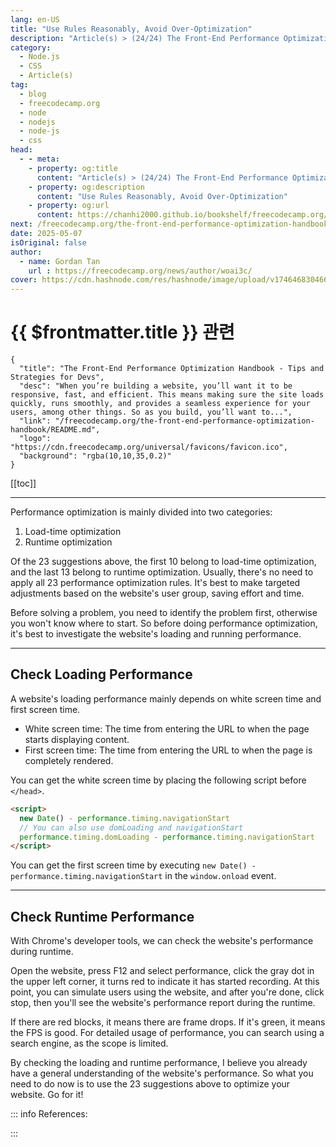 ```yaml
---
lang: en-US
title: "Use Rules Reasonably, Avoid Over-Optimization"
description: "Article(s) > (24/24) The Front-End Performance Optimization Handbook - Tips and Strategies for Devs"
category:
  - Node.js
  - CSS
  - Article(s)
tag:
  - blog
  - freecodecamp.org
  - node
  - nodejs
  - node-js
  - css
head:
  - - meta:
    - property: og:title
      content: "Article(s) > (24/24) The Front-End Performance Optimization Handbook - Tips and Strategies for Devs"
    - property: og:description
      content: "Use Rules Reasonably, Avoid Over-Optimization"
    - property: og:url
      content: https://chanhi2000.github.io/bookshelf/freecodecamp.org/the-front-end-performance-optimization-handbook/use-rules-reasonably-avoid-over-optimization.html
next: /freecodecamp.org/the-front-end-performance-optimization-handbook/README.md#conclusion
date: 2025-05-07
isOriginal: false
author:
  - name: Gordan Tan
    url : https://freecodecamp.org/news/author/woai3c/
cover: https://cdn.hashnode.com/res/hashnode/image/upload/v1746468304666/ca24ac6b-1591-4abf-a544-739fbfaecf49.png
---
```


# {{ $frontmatter.title }} 관련

```component VPCard
{
  "title": "The Front-End Performance Optimization Handbook - Tips and Strategies for Devs",
  "desc": "When you’re building a website, you’ll want it to be responsive, fast, and efficient. This means making sure the site loads quickly, runs smoothly, and provides a seamless experience for your users, among other things. So as you build, you’ll want to...",
  "link": "/freecodecamp.org/the-front-end-performance-optimization-handbook/README.md",
  "logo": "https://cdn.freecodecamp.org/universal/favicons/favicon.ico",
  "background": "rgba(10,10,35,0.2)"
}
```

[[toc]]

---

<SiteInfo
  name="The Front-End Performance Optimization Handbook - Tips and Strategies for Devs"
  desc="When you’re building a website, you’ll want it to be responsive, fast, and efficient. This means making sure the site loads quickly, runs smoothly, and provides a seamless experience for your users, among other things. So as you build, you’ll want to..."
  url="https://freecodecamp.org/news/the-front-end-performance-optimization-handbook#heading-use-rules-reasonably-avoid-over-optimization"
  logo="https://cdn.freecodecamp.org/universal/favicons/favicon.ico"
  preview="https://cdn.hashnode.com/res/hashnode/image/upload/v1746468304666/ca24ac6b-1591-4abf-a544-739fbfaecf49.png"/>

Performance optimization is mainly divided into two categories:

1. Load-time optimization
2. Runtime optimization

Of the 23 suggestions above, the first 10 belong to load-time optimization, and the last 13 belong to runtime optimization. Usually, there's no need to apply all 23 performance optimization rules. It's best to make targeted adjustments based on the website's user group, saving effort and time.

Before solving a problem, you need to identify the problem first, otherwise you won't know where to start. So before doing performance optimization, it's best to investigate the website's loading and running performance.

---

## Check Loading Performance

A website's loading performance mainly depends on white screen time and first screen time.

- White screen time: The time from entering the URL to when the page starts displaying content.
- First screen time: The time from entering the URL to when the page is completely rendered.

You can get the white screen time by placing the following script before `</head>`.

```html
<script>
  new Date() - performance.timing.navigationStart
  // You can also use domLoading and navigationStart
  performance.timing.domLoading - performance.timing.navigationStart
</script>
```

You can get the first screen time by executing `new Date() - performance.timing.navigationStart` in the `window.onload` event.

---

## Check Runtime Performance

With Chrome's developer tools, we can check the website's performance during runtime.

Open the website, press F12 and select performance, click the gray dot in the upper left corner, it turns red to indicate it has started recording. At this point, you can simulate users using the website, and after you're done, click stop, then you'll see the website's performance report during the runtime.

If there are red blocks, it means there are frame drops. If it's green, it means the FPS is good. For detailed usage of performance, you can search using a search engine, as the scope is limited.

By checking the loading and runtime performance, I believe you already have a general understanding of the website's performance. So what you need to do now is to use the 23 suggestions above to optimize your website. Go for it!

::: info References:

<SiteInfo
  name="PerformanceTiming: navigationStart property - Web APIs | MDN"
  desc="The legacy PerformanceTiming.navigationStart read-only property returns an unsigned long long representing the moment, in milliseconds since the UNIX epoch, right after the prompt for unload terminates on the previous document in the same browsing context. If there is no previous document, this value will be the same as PerformanceTiming.fetchStart."
  url="https://developer.mozilla.org/en-US/docs/Web/API/PerformanceTiming/navigationStart/"
  logo="https://developer.mozilla.org/favicon.ico"
  preview="https://developer.mozilla.org/mdn-social-share.d893525a4fb5fb1f67a2.png"/>

:::